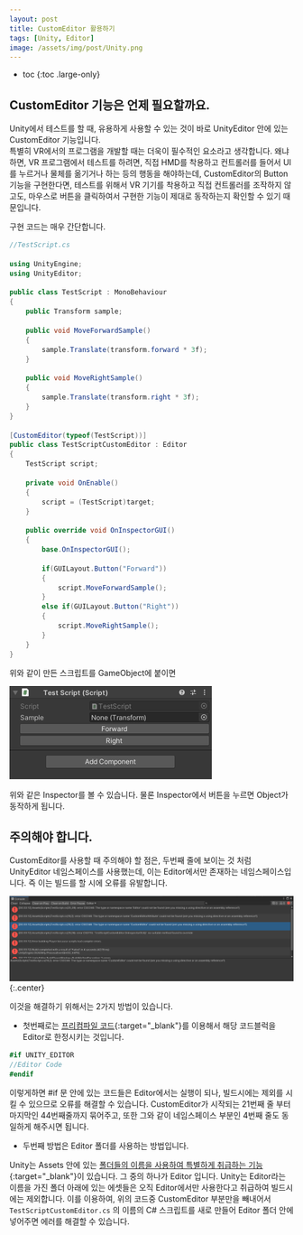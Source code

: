 ```yaml
---
layout: post
title: CustomEditor 활용하기
tags: [Unity, Editor]
image: /assets/img/post/Unity.png
---
```


* toc
{:toc .large-only}

## CustomEditor 기능은 언제 필요할까요.  

Unity에서 테스트를 할 때, 유용하게 사용할 수 있는 것이 바로 UnityEditor 안에 있는 CustomEditor 기능입니다.   
특별히 VR에서의 프로그램을 개발할 때는 더욱이 필수적인 요소라고 생각합니다. 왜냐하면, VR 프로그램에서 테스트를 하려면, 직접 HMD를 착용하고 컨트롤러를 들어서 UI를 누르거나 물체를 옮기거나 하는 등의 행동을 해야하는데, CustomEditor의 Button 기능을 구현한다면, 테스트를 위해서 VR 기기를 착용하고 직접 컨트롤러를 조작하지 않고도, 마우스로 버튼을 클릭하여서 구현한 기능이 제대로 동작하는지 확인할 수 있기 때문입니다.  

구현 코드는 매우 간단합니다.  

~~~c#
//TestScript.cs

using UnityEngine;  
using UnityEditor;

public class TestScript : MonoBehaviour  
{
    public Transform sample;
    
    public void MoveForwardSample()
    {
        sample.Translate(transform.forward * 3f);
    }

    public void MoveRightSample()
    {
        sample.Translate(transform.right * 3f);
    }
}

[CustomEditor(typeof(TestScript))]
public class TestScriptCustomEditor : Editor
{
    TestScript script;

    private void OnEnable()
    {
        script = (TestScript)target;
    }

    public override void OnInspectorGUI()
    {
        base.OnInspectorGUI();

        if(GUILayout.Button("Forward"))
        {
            script.MoveForwardSample();
        }
        else if(GUILayout.Button("Right"))
        {
            script.MoveRightSample();
        }
    }
}
~~~ 

위와 같이 만든 스크립트를 GameObject에 붙이면  

![Inspector](/assets/img/post/2019-03-25-CustomEditor/Inspector.png "Custom Inspector")

위와 같은 Inspector를 볼 수 있습니다. 물론 Inspector에서 버튼을 누르면 Object가 동작하게 됩니다.  

## 주의해야 합니다.  

CustomEditor를 사용할 때 주의해야 할 점은, 두번째 줄에 보이는 것 처럼 UnityEditor 네임스페이스를 사용했는데, 이는 Editor에서만 존재하는 네임스페이스입니다. 즉 이는 빌드를 할 시에 오류를 유발합니다.  

![Error](/assets/img/post/2019-03-25-CustomEditor/EditorError.png "Editor Error"){:.center}

이것을 해결하기 위해서는 2가지 방법이 있습니다.  
- 첫번째로는 [프리컴파일 코드](https://docs.unity3d.com/kr/2019.1/Manual/PlatformDependentCompilation.html){:target="_blank"}를 이용해서 해당 코드블럭을 Editor로 한정시키는 것입니다.  

~~~c#
#if UNITY_EDITOR
//Editor Code
#endif
~~~

이렇게하면 #if 문 안에 있는 코드들은 Editor에서는 실행이 되나, 빌드시에는 제외를 시킬 수 있으므로 오류를 해결할 수 있습니다. CustomEditor가 시작되는 21번째 줄 부터 마지막인 44번째줄까지 묶어주고, 또한 그와 같이 네임스페이스 부분인 4번째 줄도 동일하게 해주시면 됩니다.  

- 두번째 방법은 Editor 폴더를 사용하는 방법입니다.  

Unity는 Assets 안에 있는 [폴더들의 이름을 사용하여 특별하게 취급하는 기능](https://docs.unity3d.com/kr/2019.1/Manual/SpecialFolders.html){:target="_blank"}이 있습니다. 그 중의 하나가 Editor 입니다. Unity는 Editor라는 이름을 가진 폴더 아래에 있는 에셋들은 오직 Editor에서만 사용한다고 취급하여 빌드시에는 제외합니다. 이를 이용하여, 위의 코드중 CustomEditor 부분만을 빼내어서 `TestScriptCustomEditor.cs` 의 이름의 C# 스크립트를 새로 만들어 Editor 폴더 안에 넣어주면 에러를 해결할 수 있습니다.  

